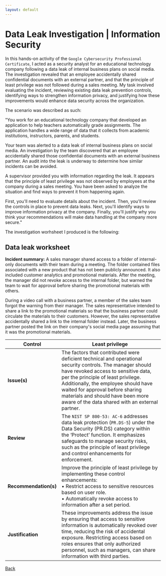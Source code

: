 ```yaml
---
layout: default
---
```


# Data Leak Investigation | Information Security

In this hands-on activity of the `Google Cybersecurity Professional Certificate`, I acted as a security analyst for an educational technology company following a data leak of internal business plans on social media. The investigation revealed that an employee accidentally shared confidential documents with an external partner, and that the principle of least privilege was not followed during a sales meeting. My task involved evaluating the incident, reviewing existing data leak prevention controls, identifying ways to strengthen information privacy, and justifying how these improvements would enhance data security across the organization.

The scenario was described as such: 

"You work for an educational technology company that developed an application to help teachers automatically grade assignments. The application handles a wide range of data that it collects from academic institutions, instructors, parents, and students.

Your team was alerted to a data leak of internal business plans on social media. An investigation by the team discovered that an employee accidentally shared those confidential documents with an external business partner. An audit into the leak is underway to determine how similar incidents can be avoided.

A supervisor provided you with information regarding the leak. It appears that the principle of least privilege was not observed by employees at the company during a sales meeting. You have been asked to analyze the situation and find ways to prevent it from happening again.

First, you'll need to evaluate details about the incident. Then, you'll review the controls in place to prevent data leaks. Next, you'll identify ways to improve information privacy at the company. Finally, you'll justify why you think your recommendations will make data handling at the company more secure."

The investigation worhsheet I produced is the following: 

## Data leak worksheet

**Incident summary:** A sales manager shared access to a folder of internal-only documents with their team during a meeting. The folder contained files associated with a new product that has not been publicly announced. It also included customer analytics and promotional materials. After the meeting, the manager did not revoke access to the internal folder, but warned the team to wait for approval before sharing the promotional materials with others.

During a video call with a business partner, a member of the sales team forgot the warning from their manager. The sales representative intended to share a link to the promotional materials so that the business partner could circulate the materials to their customers. However, the sales representative accidentally shared a link to the internal folder instead. Later, the business partner posted the link on their company's social media page assuming that it was the promotional materials.

| **Control**                   | **Least privilege**                                                                                                                                                                                                                                                                                                                                                           |
|-------------------------------|----------------------------------------------------------------------------------------------------------------------------------------------------------------------------------------------------------------------------------------------------------------------------------------------------------------------------------------------------------------------------------|
| **Issue(s)**                  | The factors that contributed were deficient technical and operational security controls. The manager should have revoked access to sensitive data, per the principle of least privilege. Additionally, the employee should have waited for approval before sharing materials and should have been more aware of the data shared with an external partner. |
| **Review**                    | The `NIST SP 800-53: AC-6` addresses data leak protection (`PR.DS-5`) under the Data Security (PR.DS) category within the ‘Protect’ function. It emphasizes safeguards to manage security risks, such as the principle of least privilege and control enhancements for enforcement.                                                              |
| **Recommendation(s)**         | Improve the principle of least privilege by implementing these control enhancements: <br>• Restrict access to sensitive resources based on user role. <br>• Automatically revoke access to information after a set period.                                                                                                               |
| **Justification**             | These improvements address the issue by ensuring that access to sensitive information is automatically revoked over time, reducing the risk of accidental exposure. Restricting access based on roles ensures that only authorized personnel, such as managers, can share information with third parties.                                |

[Back](./)
